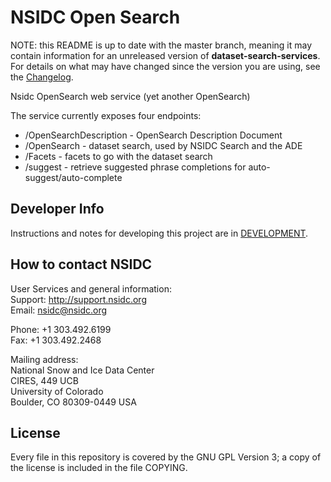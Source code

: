# NSIDC Open Search

NOTE: this README is up to date with the master branch, meaning it may contain
information for an unreleased version of **dataset-search-services**. For details on what
may have changed since the version you are using, see the
[Changelog](https://bitbucket.org/nsidc/dataset-search-services/src/master/CHANGELOG.md).

Nsidc OpenSearch web service (yet another OpenSearch)

The service currently exposes four endpoints:

* /OpenSearchDescription - OpenSearch Description Document
* /OpenSearch - dataset search, used by NSIDC Search and the ADE
* /Facets - facets to go with the dataset search
* /suggest - retrieve suggested phrase completions for auto-suggest/auto-complete

## Developer Info

Instructions and notes for developing this project are in
[DEVELOPMENT](https://bitbucket.org/nsidc/dataset-search-services/src/master/DEVELOPMENT.md).


## How to contact NSIDC

User Services and general information:  
Support: http://support.nsidc.org  
Email: nsidc@nsidc.org  

Phone: +1 303.492.6199  
Fax: +1 303.492.2468  

Mailing address:  
National Snow and Ice Data Center  
CIRES, 449 UCB  
University of Colorado  
Boulder, CO 80309-0449 USA

## License

Every file in this repository is covered by the GNU GPL Version 3; a copy of the
license is included in the file COPYING.

